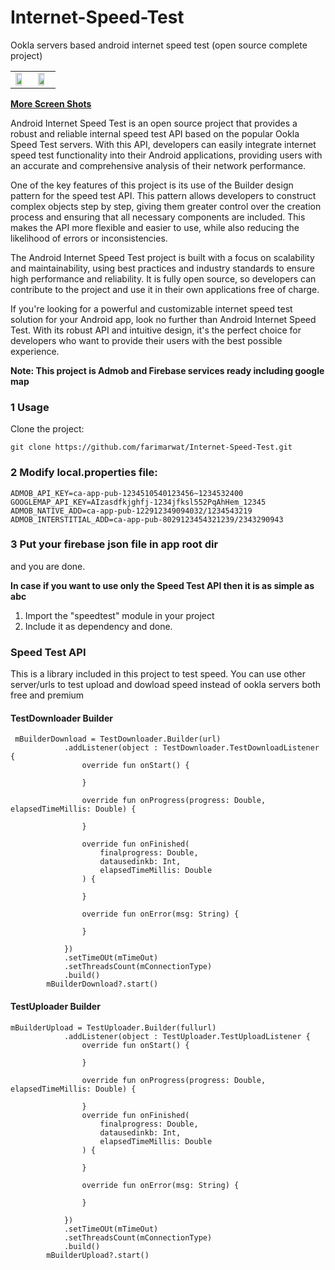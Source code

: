 # Internet-Speed-Test
Ookla servers based android internet speed test (open source complete project)

|   |   |
| ------------ | ------------ |
| <img src="https://github.com/farimarwat/Internet-Speed-Test/blob/master/images/03.png" width="70%" height="70%"/>  |  <img src="https://github.com/farimarwat/Internet-Speed-Test/blob/master/images/04.png" width="70%" height="70%"/> |

**<a href="https://github.com/farimarwat/Internet-Speed-Test/tree/master/images" >More Screen Shots</a>**

Android Internet Speed Test is an open source project that provides a robust and reliable internal speed test API based on the popular Ookla Speed Test servers. With this API, developers can easily integrate internet speed test functionality into their Android applications, providing users with an accurate and comprehensive analysis of their network performance.

One of the key features of this project is its use of the Builder design pattern for the speed test API. This pattern allows developers to construct complex objects step by step, giving them greater control over the creation process and ensuring that all necessary components are included. This makes the API more flexible and easier to use, while also reducing the likelihood of errors or inconsistencies.

The Android Internet Speed Test project is built with a focus on scalability and maintainability, using best practices and industry standards to ensure high performance and reliability. It is fully open source, so developers can contribute to the project and use it in their own applications free of charge.

If you're looking for a powerful and customizable internet speed test solution for your Android app, look no further than Android Internet Speed Test. With its robust API and intuitive design, it's the perfect choice for developers who want to provide their users with the best possible experience.


**Note: This project is Admob and Firebase services ready including google  map**
### 1 Usage
Clone the project:

`git clone https://github.com/farimarwat/Internet-Speed-Test.git`

### 2 Modify local.properties file:

    ADMOB_API_KEY=ca-app-pub-1234510540123456~1234532400
    GOOGLEMAP_API_KEY=AIzasdfkjghfj-1234jfksl552PqAhHem_12345
    ADMOB_NATIVE_ADD=ca-app-pub-122912349094032/1234543219
    ADMOB_INTERSTITIAL_ADD=ca-app-pub-8029123454321239/2343290943

### 3 Put your firebase json file in app root dir
and you are done.


**In case if you want to use only the Speed Test API then it is as simple as abc**
1. Import the "speedtest" module in your project
2. Include it as dependency and done.

### Speed Test API
This is a library included in this project to test speed. You can use other server/urls to test upload and dowload speed instead of ookla servers both free and premium


#### TestDownloader Builder


     mBuilderDownload = TestDownloader.Builder(url)
                .addListener(object : TestDownloader.TestDownloadListener {
                    override fun onStart() {
                       
                    }
    
                    override fun onProgress(progress: Double, elapsedTimeMillis: Double) {
                   
                    }
    
                    override fun onFinished(
                        finalprogress: Double,
                        datausedinkb: Int,
                        elapsedTimeMillis: Double
                    ) {
                       
                    }
    
                    override fun onError(msg: String) {
                       
                    }
    
                })
                .setTimeOUt(mTimeOut)
                .setThreadsCount(mConnectionType)
                .build()
            mBuilderDownload?.start()

#### TestUploader Builder

    mBuilderUpload = TestUploader.Builder(fullurl)
                .addListener(object : TestUploader.TestUploadListener {
                    override fun onStart() {
                      
                    }
    
                    override fun onProgress(progress: Double, elapsedTimeMillis: Double) {
                      
                    }
                    override fun onFinished(
                        finalprogress: Double,
                        datausedinkb: Int,
                        elapsedTimeMillis: Double
                    ) {
                        
                    }
    
                    override fun onError(msg: String) {
                      
                    }
    
                })
                .setTimeOUt(mTimeOut)
                .setThreadsCount(mConnectionType)
                .build()
            mBuilderUpload?.start()



